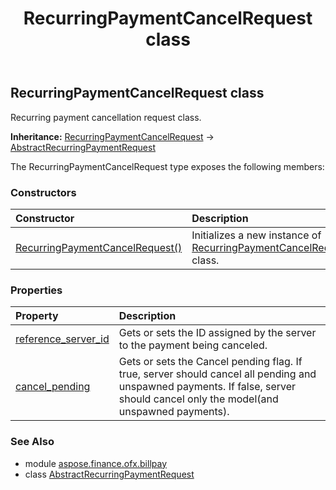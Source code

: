 ﻿---
title: RecurringPaymentCancelRequest class
second_title: Aspose.Finance for Python via .NET API References
description: 
type: docs
weight: 430
url: /python-net/aspose.finance.ofx.billpay/recurringpaymentcancelrequest/
is_root: false
---

## RecurringPaymentCancelRequest class

Recurring payment cancellation request class.



**Inheritance:** [RecurringPaymentCancelRequest](/finance/python-net/aspose.finance.ofx.billpay/recurringpaymentcancelrequest) → 
[AbstractRecurringPaymentRequest](/finance/python-net/aspose.finance.ofx.billpay/abstractrecurringpaymentrequest)



The RecurringPaymentCancelRequest type exposes the following members:

### Constructors
| Constructor | Description |
| :- | :- |
| [RecurringPaymentCancelRequest()](/finance/python-net/aspose.finance.ofx.billpay/recurringpaymentcancelrequest/__init__/#) | Initializes a new instance of [RecurringPaymentCancelRequest](/finance/python-net/aspose.finance.ofx.billpay/recurringpaymentcancelrequest) class. |


### Properties
| Property | Description |
| :- | :- |
| [reference_server_id](/finance/python-net/aspose.finance.ofx.billpay/recurringpaymentcancelrequest/reference_server_id) | Gets or sets the ID assigned by the server to the payment being canceled. |
| [cancel_pending](/finance/python-net/aspose.finance.ofx.billpay/recurringpaymentcancelrequest/cancel_pending) | Gets or sets the Cancel pending flag. If true, server should cancel all pending and unspawned payments. If false, server should cancel only the model(and unspawned payments). |


### See Also

* module [aspose.finance.ofx.billpay](../)
* class [AbstractRecurringPaymentRequest](/finance/python-net/aspose.finance.ofx.billpay/abstractrecurringpaymentrequest)
